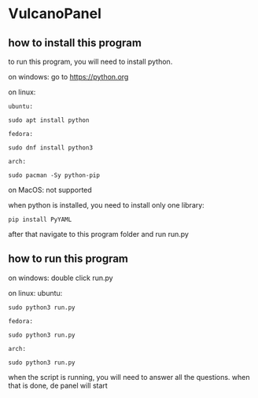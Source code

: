 # **VulcanoPanel**

## **how to install this program**

to run this program, you will need to install python.

on windows:
    go to https://python.org

on linux:

    ubuntu:
```
sudo apt install python
```

    fedora:
```
sudo dnf install python3
```
    arch:

```
sudo pacman -Sy python-pip
```

on MacOS:
  not supported


when python is installed, you need to install only one library:
```
pip install PyYAML
```

after that navigate to this program folder and run run.py

## **how to run this program**

on windows:
    double click run.py

on linux:
    ubuntu:
  ```
  sudo python3 run.py
  ```
    fedora:
  ```
  sudo python3 run.py
  ```
    arch:
  ```
  sudo python3 run.py
  ```


when the script is running, you will need to answer all the questions. when that is done, de panel will start
